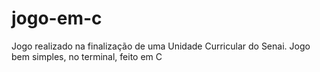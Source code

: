 # jogo-em-c
Jogo realizado na finalização de uma Unidade Curricular do Senai. Jogo bem simples, no terminal, feito em C
